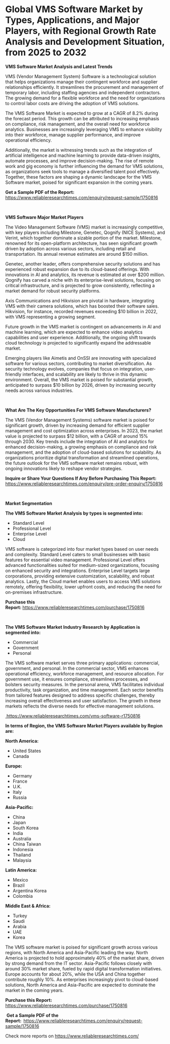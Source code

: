 <p><h1>Global VMS Software Market by Types, Applications, and Major Players, with Regional Growth Rate Analysis and Development Situation, from 2025 to 2032</h1></p><p><strong>VMS Software Market Analysis and Latest Trends</strong></p>
<p><p>VMS (Vendor Management System) Software is a technological solution that helps organizations manage their contingent workforce and supplier relationships efficiently. It streamlines the procurement and management of temporary labor, including staffing agencies and independent contractors. The growing demand for a flexible workforce and the need for organizations to control labor costs are driving the adoption of VMS solutions.</p><p>The VMS Software Market is expected to grow at a CAGR of 8.2% during the forecast period. This growth can be attributed to increasing emphasis on compliance, risk management, and the overall need for workforce analytics. Businesses are increasingly leveraging VMS to enhance visibility into their workforce, manage supplier performance, and improve operational efficiency.</p><p>Additionally, the market is witnessing trends such as the integration of artificial intelligence and machine learning to provide data-driven insights, automate processes, and improve decision-making. The rise of remote work and gig economy is further influencing the demand for VMS solutions, as organizations seek tools to manage a diversified talent pool effectively. Together, these factors are shaping a dynamic landscape for the VMS Software market, poised for significant expansion in the coming years.</p></p>
<p><strong>Get a Sample PDF of the Report:&nbsp;</strong> <a href="https://www.reliableresearchtimes.com/enquiry/request-sample/1750816?utm_campaign=3358&utm_medium=2&utm_source=Github&utm_content=ia&utm_term=09032025&utm_id=vms-software">https://www.reliableresearchtimes.com/enquiry/request-sample/1750816</a></p>
<p>&nbsp;</p>
<p><strong>VMS Software Major Market Players</strong></p>
<p><p>The Video Management Software (VMS) market is increasingly competitive, with key players including Milestone, Genetec, Qognify (NICE Systems), and Verint, which together dominate a sizable portion of the market. Milestone, renowned for its open-platform architecture, has seen significant growth driven by adoption across various sectors, including retail and transportation. Its annual revenue estimates are around $150 million.</p><p>Genetec, another leader, offers comprehensive security solutions and has experienced robust expansion due to its cloud-based offerings. With innovations in AI and analytics, its revenue is estimated at over $200 million. Qognify has carved a niche with its enterprise-level solutions, focusing on critical infrastructure, and is projected to grow consistently, reflecting a market demand for robust security platforms.</p><p>Axis Communications and Hikvision are pivotal in hardware, integrating VMS with their camera solutions, which has boosted their software sales. Hikvision, for instance, recorded revenues exceeding $10 billion in 2022, with VMS representing a growing segment.</p><p>Future growth in the VMS market is contingent on advancements in AI and machine learning, which are expected to enhance video analytics capabilities and user experience. Additionally, the ongoing shift towards cloud technology is projected to significantly expand the addressable market.</p><p>Emerging players like Aimetis and OnSSI are innovating with specialized software for various sectors, contributing to market diversification. As security technology evolves, companies that focus on integration, user-friendly interfaces, and scalability are likely to thrive in this dynamic environment. Overall, the VMS market is poised for substantial growth, anticipated to surpass $10 billion by 2026, driven by increasing security needs across various industries.</p></p>
<p>&nbsp;</p>
<p><strong>What Are The Key Opportunities For VMS Software Manufacturers?</strong></p>
<p><p>The VMS (Vendor Management Systems) software market is poised for significant growth, driven by increasing demand for efficient supplier management and cost optimization across enterprises. In 2023, the market value is projected to surpass $12 billion, with a CAGR of around 15% through 2030. Key trends include the integration of AI and analytics for enhanced decision-making, a growing emphasis on compliance and risk management, and the adoption of cloud-based solutions for scalability. As organizations prioritize digital transformation and streamlined operations, the future outlook for the VMS software market remains robust, with ongoing innovations likely to reshape vendor strategies.</p></p>
<p><strong>Inquire or Share Your Questions If Any Before Purchasing This Report:</strong> <a href="https://www.reliableresearchtimes.com/enquiry/pre-order-enquiry/1750816?utm_campaign=3358&utm_medium=2&utm_source=Github&utm_content=ia&utm_term=09032025&utm_id=vms-software">https://www.reliableresearchtimes.com/enquiry/pre-order-enquiry/1750816</a></p>
<p>&nbsp;</p>
<p><strong>Market Segmentation</strong></p>
<p><strong>The VMS Software Market Analysis by types is segmented into:</strong></p>
<p><ul><li>Standard Level</li><li>Professional Level</li><li>Enterprise Level</li><li>Cloud</li></ul></p>
<p><p>VMS software is categorized into four market types based on user needs and complexity. Standard Level caters to small businesses with basic features for essential video management. Professional Level offers advanced functionalities suited for medium-sized organizations, focusing on enhanced security and integrations. Enterprise Level targets large corporations, providing extensive customization, scalability, and robust analytics. Lastly, the Cloud market enables users to access VMS solutions remotely, offering flexibility, lower upfront costs, and reducing the need for on-premises infrastructure.</p></p>
<p><strong>Purchase this Report:&nbsp;</strong><a href="https://www.reliableresearchtimes.com/purchase/1750816?utm_campaign=3358&utm_medium=2&utm_source=Github&utm_content=ia&utm_term=09032025&utm_id=vms-software">https://www.reliableresearchtimes.com/purchase/1750816</a></p>
<p>&nbsp;</p>
<p><strong>The VMS Software Market Industry Research by Application is segmented into:</strong></p>
<p><ul><li>Commercial</li><li>Government</li><li>Personal</li></ul></p>
<p><p>The VMS software market serves three primary applications: commercial, government, and personal. In the commercial sector, VMS enhances operational efficiency, workforce management, and resource allocation. For government use, it ensures compliance, streamlines processes, and bolsters security measures. In the personal arena, VMS facilitates individual productivity, task organization, and time management. Each sector benefits from tailored features designed to address specific challenges, thereby increasing overall effectiveness and user satisfaction. The growth in these markets reflects the diverse needs for effective management solutions.</p></p>
<p><a href="https://www.reliableresearchtimes.com/vms-software-r1750816?utm_campaign=3358&utm_medium=2&utm_source=Github&utm_content=ia&utm_term=09032025&utm_id=vms-software">&nbsp;https://www.reliableresearchtimes.com/vms-software-r1750816</a></p>
<p><strong>In terms of Region, the VMS Software Market Players available by Region are:</strong></p>
<p>
    <p> <strong> North America: </strong>
        <ul>
            <li>United States</li>
            <li>Canada</li>
        </ul>
        </p> 
    <p> <strong> Europe: </strong>
        <ul>
            <li>Germany</li>
            <li>France</li>
            <li>U.K.</li>
            <li>Italy</li>
            <li>Russia</li>
        </ul>
        </p> 
    <p> <strong> Asia-Pacific: </strong>
        <ul>
            <li>China</li>
            <li>Japan</li>
            <li>South Korea</li>
            <li>India</li>
            <li>Australia</li>
            <li>China Taiwan</li>
            <li>Indonesia</li>
            <li>Thailand</li>
            <li>Malaysia</li>
        </ul>
        </p> 
    <p> <strong> Latin America: </strong>
        <ul>
            <li>Mexico</li>
            <li>Brazil</li>
            <li>Argentina Korea</li>
            <li>Colombia</li>
        </ul>
        </p> 
    <p> <strong> Middle East & Africa: </strong>
        <ul>
            <li>Turkey</li>
            <li>Saudi</li>
            <li>Arabia</li>
            <li>UAE</li>
            <li>Korea</li>
        </ul>
    </p>
    </p>
<p><p>The VMS software market is poised for significant growth across various regions, with North America and Asia-Pacific leading the way. North America is projected to hold approximately 40% of the market share, driven by strong demand from the IT sector. Asia-Pacific follows closely with around 30% market share, fueled by rapid digital transformation initiatives. Europe accounts for about 20%, while the USA and China together contribute roughly 10%. As enterprises increasingly pivot to cloud-based solutions, North America and Asia-Pacific are expected to dominate the market in the coming years.</p></p>
<p><strong>Purchase this Report: </strong><a href="https://www.reliableresearchtimes.com/purchase/1750816?utm_campaign=3358&utm_medium=2&utm_source=Github&utm_content=ia&utm_term=09032025&utm_id=vms-software">https://www.reliableresearchtimes.com/purchase/1750816</a></p>
<p>&nbsp;<strong>Get a Sample PDF of the Report:&nbsp;&nbsp;</strong><a href="https://www.reliableresearchtimes.com/enquiry/request-sample/1750816?utm_campaign=3358&utm_medium=2&utm_source=Github&utm_content=ia&utm_term=09032025&utm_id=vms-software">https://www.reliableresearchtimes.com/enquiry/request-sample/1750816</a></p>
<p><strong></strong></p>
<p>Check more reports on <a href="https://www.reliableresearchtimes.com/?utm_campaign=3358&utm_medium=2&utm_source=Github&utm_content=ia&utm_term=09032025&utm_id=vms-software">https://www.reliableresearchtimes.com/</a></p>
